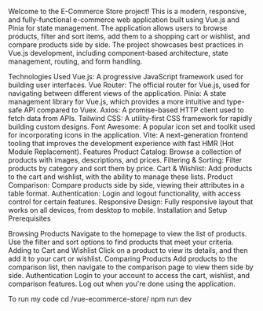 Welcome to the E-Commerce Store project! This is a modern, responsive, and fully-functional e-commerce web application built using Vue.js and Pinia for state management. The application allows users to browse products, filter and sort items, add them to a shopping cart or wishlist, and compare products side by side. The project showcases best practices in Vue.js development, including component-based architecture, state management, routing, and form handling.

Technologies Used
Vue.js: A progressive JavaScript framework used for building user interfaces.
Vue Router: The official router for Vue.js, used for navigating between different views of the application.
Pinia: A state management library for Vue.js, which provides a more intuitive and type-safe API compared to Vuex.
Axios: A promise-based HTTP client used to fetch data from APIs.
Tailwind CSS: A utility-first CSS framework for rapidly building custom designs.
Font Awesome: A popular icon set and toolkit used for incorporating icons in the application.
Vite: A next-generation frontend tooling that improves the development experience with fast HMR (Hot Module Replacement).
Features
Product Catalog: Browse a collection of products with images, descriptions, and prices.
Filtering & Sorting: Filter products by category and sort them by price.
Cart & Wishlist: Add products to the cart and wishlist, with the ability to manage these lists.
Product Comparison: Compare products side by side, viewing their attributes in a table format.
Authentication: Login and logout functionality, with access control for certain features.
Responsive Design: Fully responsive layout that works on all devices, from desktop to mobile.
Installation and Setup
Prerequisites

Browsing Products
Navigate to the homepage to view the list of products.
Use the filter and sort options to find products that meet your criteria.
Adding to Cart and Wishlist
Click on a product to view its details, and then add it to your cart or wishlist.
Comparing Products
Add products to the comparison list, then navigate to the comparison page to view them side by side.
Authentication
Login to your account to access the cart, wishlist, and comparison features.
Log out when you're done using the application.


To run my code
cd /vue-ecommerce-store/
npm run dev
